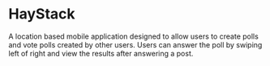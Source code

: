 # HayStack
A location based mobile application designed to allow users to create polls and vote polls created by other users. Users can answer the poll by swiping left of right and view the results after answering a post.
